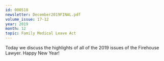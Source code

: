 ```yaml
---
id: 000518
newsletter: December2019FINAL.pdf
volume_issue: 17-12
year: 2019
month: 12
topic: Family Medical Leave Act
---
```


Today we discuss the highlights of all of   the 2019 issues of the Firehouse Lawyer. Happy New Year!